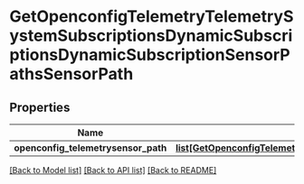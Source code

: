 # GetOpenconfigTelemetryTelemetrySystemSubscriptionsDynamicSubscriptionsDynamicSubscriptionSensorPathsSensorPath

## Properties
Name | Type | Description | Notes
------------ | ------------- | ------------- | -------------
**openconfig_telemetrysensor_path** | [**list[GetOpenconfigTelemetryTelemetrySystemOpenconfigtelemetrytelemetrysystemSubscriptionsDynamicsubscriptionsSensorpathsSensorpath]**](GetOpenconfigTelemetryTelemetrySystemOpenconfigtelemetrytelemetrysystemSubscriptionsDynamicsubscriptionsSensorpathsSensorpath.md) |  | [optional] 

[[Back to Model list]](../README.md#documentation-for-models) [[Back to API list]](../README.md#documentation-for-api-endpoints) [[Back to README]](../README.md)


